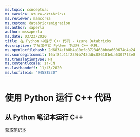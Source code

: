```yaml
---
ms.topic: conceptual
ms.service: azure-databricks
ms.reviewer: mamccrea
ms.custom: databricksmigration
ms.author: saperla
author: mssaperla
ms.date: 03/23/2020
title: 在 Python 中运行 C++ 代码 - Azure Databricks
description: 了解如何在 Python 中运行 C++ 代码。
ms.openlocfilehash: 2d6834afb0b4a30efc8723468bbda660674c4a24
ms.sourcegitcommit: 16af84b41f239bb743ddbc086181eba630f7f3e8
ms.translationtype: HT
ms.contentlocale: zh-CN
ms.lasthandoff: 11/13/2020
ms.locfileid: "94589530"
---
```

# <a name="running-c-code-in-python"></a>使用 Python 运行 C++ 代码

## <a name="run-c-from-python-notebook"></a>从 Python 笔记本运行 C++

[获取笔记本](../_static/notebooks/python/run-c-plus-plus-python.html)